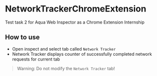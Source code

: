 # NetworkTrackerChromeExtension

Test task 2 for Aqua Web Inspector as a Chrome Extension Internship

## How to use

- Open inspect and select tab called `Network Tracker`
- Network Tracker displays counter of successfully completed network requests for current tab

> Warning: Do not modify the `Network Tracker` tab!

